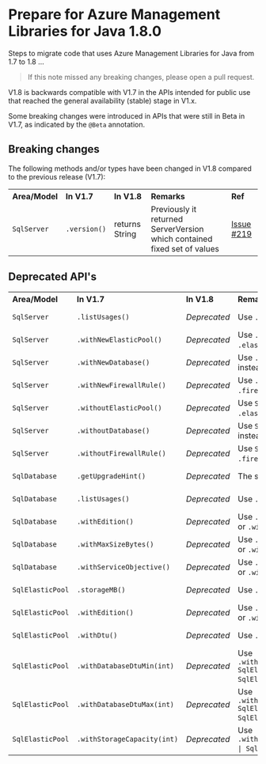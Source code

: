 # Prepare for Azure Management Libraries for Java 1.8.0 #

Steps to migrate code that uses Azure Management Libraries for Java from 1.7 to 1.8 ...

> If this note missed any breaking changes, please open a pull request.


V1.8 is backwards compatible with V1.7 in the APIs intended for public use that reached the general availability (stable) stage in V1.x. 

Some breaking changes were introduced in APIs that were still in Beta in V1.7, as indicated by the `@Beta` annotation.


## Breaking changes

The following methods and/or types have been changed in V1.8 compared to the previous release (V1.7):

<table>
  <tr>
    <th align=left>Area/Model</th>
    <th align=left>In V1.7</th>
    <th align=left>In V1.8</th>
    <th align=left>Remarks</th>
    <th align=left>Ref</th>
  </tr>
  <tr>
    <td><code>SqlServer</code></td>
    <td><code>.version()</code></td>
    <td>returns String</td>
    <td>Previously it returned ServerVersion which contained fixed set of values</td>
    <td><a href="https://github.com/Azure/azure-libraries-for-java/issues/219">Issue #219 </a></td>
  </tr>
</table>


## Deprecated API's ##

<table>
  <tr>
    <th align=left>Area/Model</th>
    <th align=left>In V1.7</th>
    <th align=left>In V1.8</th>
    <th align=left>Remarks</th>
    <th align=left>Ref</th>
  </tr>
  <tr>
    <td><code>SqlServer</code></td>
    <td><code>.listUsages()</code></td>
    <td><i>Deprecated</i></td>
    <td>Use <code>.listUsageMetrics()</code> instead</td>
    <td><a href="https://github.com/Azure/azure-libraries-for-java/pull/196">PR #196 </a></td>
  </tr>
  <tr>
    <td><code>SqlServer</code></td>
    <td><code>.withNewElasticPool()</code></td>
    <td><i>Deprecated</i></td>
    <td>Use <code>.defineElasticPool()</code> or <code>.elasticPools().define()</code> instead</td>
    <td><a href="https://github.com/Azure/azure-libraries-for-java/pull/196">PR #196 </a></td>
  </tr>
  <tr>
    <td><code>SqlServer</code></td>
    <td><code>.withNewDatabase()</code></td>
    <td><i>Deprecated</i></td>
    <td>Use <code>.defineDatabase()</code> or <code>.databases().define()</code> instead</td>
    <td><a href="https://github.com/Azure/azure-libraries-for-java/pull/196">PR #196 </a></td>
  </tr>
  <tr>
    <td><code>SqlServer</code></td>
    <td><code>.withNewFirewallRule()</code></td>
    <td><i>Deprecated</i></td>
    <td>Use <code>.defineFirewallRule()</code> or <code>.firewallRules().define()</code> instead</td>
    <td><a href="https://github.com/Azure/azure-libraries-for-java/pull/196">PR #196 </a></td>
  </tr>
  <tr>
    <td><code>SqlServer</code></td>
    <td><code>.withoutElasticPool()</code></td>
    <td><i>Deprecated</i></td>
    <td>Use <code>SqlElasticPool.delete()</code> or <code>.elasticPools().delete()</code> instead</td>
    <td><a href="https://github.com/Azure/azure-libraries-for-java/pull/196">PR #196 </a></td>
  </tr>
  <tr>
    <td><code>SqlServer</code></td>
    <td><code>.withoutDatabase()</code></td>
    <td><i>Deprecated</i></td>
    <td>Use <code>SqlDatabase.delete()</code> or <code>.databases().delete()</code> instead</td>
    <td><a href="https://github.com/Azure/azure-libraries-for-java/pull/196">PR #196 </a></td>
  </tr>
  <tr>
    <td><code>SqlServer</code></td>
    <td><code>.withoutFirewallRule()</code></td>
    <td><i>Deprecated</i></td>
    <td>Use <code>SqlFirewallRule.delete()</code> or <code>.firewallRules().delete()</code> instead</td>
    <td><a href="https://github.com/Azure/azure-libraries-for-java/pull/196">PR #196 </a></td>
  </tr>

  <tr>
    <td><code>SqlDatabase</code></td>
    <td><code>.getUpgradeHint()</code></td>
    <td><i>Deprecated</i></td>
    <td>The service has discontinued this API (it returns null)</td>
    <td><a href="https://github.com/Azure/azure-libraries-for-java/pull/196">PR #196 </a></td>
  </tr>
  <tr>
    <td><code>SqlDatabase</code></td>
    <td><code>.listUsages()</code></td>
    <td><i>Deprecated</i></td>
    <td>Use <code>.listMetrics()</code> instead</td>
    <td><a href="https://github.com/Azure/azure-libraries-for-java/pull/196">PR #196 </a></td>
  </tr>
  <tr>
    <td><code>SqlDatabase</code></td>
    <td><code>.withEdition()</code></td>
    <td><i>Deprecated</i></td>
    <td>Use <code>.withBasicEdition()</code> or <code>.withStandardEdition()</code> or <code>.withPremiumEdition()</code> instead</td>
    <td><a href="https://github.com/Azure/azure-libraries-for-java/pull/196">PR #196 </a></td>
  </tr>
  <tr>
    <td><code>SqlDatabase</code></td>
    <td><code>.withMaxSizeBytes()</code></td>
    <td><i>Deprecated</i></td>
    <td>Use <code>.withBasicEdition()</code> or <code>.withStandardEdition()</code> or <code>.withPremiumEdition()</code> instead</td>
    <td><a href="https://github.com/Azure/azure-libraries-for-java/pull/196">PR #196 </a></td>
  </tr>
  <tr>
    <td><code>SqlDatabase</code></td>
    <td><code>.withServiceObjective()</code></td>
    <td><i>Deprecated</i></td>
    <td>Use <code>.withBasicEdition()</code> or <code>.withStandardEdition()</code> or <code>.withPremiumEdition()</code> instead</td>
    <td><a href="https://github.com/Azure/azure-libraries-for-java/pull/196">PR #196 </a></td>
  </tr>
  <tr>
    <td><code>SqlElasticPool</code></td>
    <td><code>.storageMB()</code></td>
    <td><i>Deprecated</i></td>
    <td>Use <code>.storageCapacityInMB()</code> instead</td>
    <td><a href="https://github.com/Azure/azure-libraries-for-java/pull/196">PR #196 </a></td>
  </tr>
  <tr>
    <td><code>SqlElasticPool</code></td>
    <td><code>.withEdition()</code></td>
    <td><i>Deprecated</i></td>
    <td>Use <code>.withBasicEdition()</code> or <code>.withStandardEdition()</code> or <code>.withPremiumEdition()</code> instead</td>
    <td><a href="https://github.com/Azure/azure-libraries-for-java/pull/196">PR #196 </a></td>
  </tr>
  <tr>
    <td><code>SqlElasticPool</code></td>
    <td><code>.withDtu()</code></td>
    <td><i>Deprecated</i></td>
    <td>Use <code>.withReservedDtu()</code> instead</td>
    <td><a href="https://github.com/Azure/azure-libraries-for-java/pull/196">PR #196 </a></td>
  </tr>
  <tr>
    <td><code>SqlElasticPool</code></td>
    <td><code>.withDatabaseDtuMin(int)</code></td>
    <td><i>Deprecated</i></td>
    <td>Use <code>.withDatabaseDtuMin(SqlElasticPoolBasicMinEDTUs | SqlElasticPoolStandardMinEDTUs | SqlElasticPoolPremiumMinEDTUs)</code> instead</td>
    <td><a href="https://github.com/Azure/azure-libraries-for-java/pull/196">PR #196 </a></td>
  </tr>
  <tr>
    <td><code>SqlElasticPool</code></td>
    <td><code>.withDatabaseDtuMax(int)</code></td>
    <td><i>Deprecated</i></td>
    <td>Use <code>.withDatabaseDtuMax(SqlElasticPoolBasicMaxEDTUs | SqlElasticPoolStandardMaxEDTUs | SqlElasticPoolPremiumMaxEDTUs)</code> instead</td>
    <td><a href="https://github.com/Azure/azure-libraries-for-java/pull/196">PR #196 </a></td>
  </tr>
  <tr>
    <td><code>SqlElasticPool</code></td>
    <td><code>.withStorageCapacity(int)</code></td>
    <td><i>Deprecated</i></td>
    <td>Use <code>.withStorageCapacity(SqlElasticPoolStandardStorage | SqlElasticPoolPremiumSorage)</code> instead</td>
    <td><a href="https://github.com/Azure/azure-libraries-for-java/pull/196">PR #196 </a></td>
  </tr>
  
</table>

